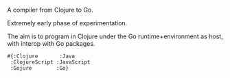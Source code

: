 A compiler from Clojure to Go.

Extremely early phase of experimentation.

The aim is to program in Clojure under the Go runtime+environment as host, with interop with Go packages.

    #{:Clojure       :Java
     :ClojureScript :JavaScript
     :Gojure        :Go}
